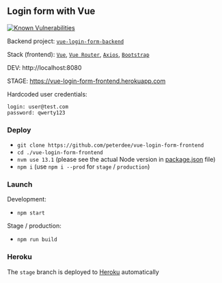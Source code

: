 ## Login form with Vue

[![Known Vulnerabilities](https://snyk.io/test/github/peterdee/vue-login-form-frontend/badge.svg?targetFile=package.json)](https://snyk.io/test/github/peterdee/vue-login-form-frontend?targetFile=package.json)

Backend project: [`vue-login-form-backend`](https://github.com/peterdee/vue-login-form-backend)

Stack (frontend): [`Vue`](https://vuejs.org), [`Vue Router`](https://router.vuejs.org), [`Axios`](https://github.com/axios/axios), [`Bootstrap`](https://getbootstrap.com)

DEV: http://localhost:8080

STAGE: https://vue-login-form-frontend.herokuapp.com

Hardcoded user credentials:
```text
login: user@test.com
password: qwerty123
```

### Deploy

- `git clone https://github.com/peterdee/vue-login-form-frontend`
- `cd ./vue-login-form-frontend`
- `nvm use 13.1` (please see the actual Node version in [package.json](package.json) file)
- `npm i` (use `npm i --prod` for `stage` / `production`)

### Launch

Development:

- `npm start`

Stage / production:

- `npm run build`

### Heroku

The `stage` branch is deployed to [Heroku](https://herokuapp.com) automatically
